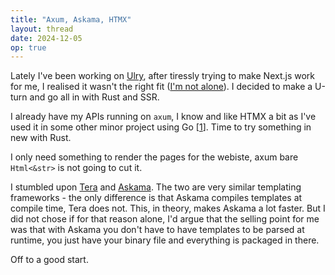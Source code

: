 ```yaml
---
title: "Axum, Askama, HTMX"
layout: thread
date: 2024-12-05
op: true
---
```


Lately I've been working on [Ulry][0], after tiressly trying to make Next.js
work for me, I realised it wasn't the right fit ([I'm not alone][2]).  I decided
to make a U-turn and go all in with Rust and SSR.

I already have my APIs running on `axum`, I know and like HTMX a bit as I've
used it in some other minor project using Go [[1]]. Time to try something in
new with Rust.

I only need something to render the pages for the webiste, axum bare
`Html<&str>` is not going to cut it.

I stumbled upon [Tera][3] and [Askama][4]. The two are very similar templating
frameworks - the only difference is that Askama compiles templates at compile
time, Tera does not. This, in theory, makes Askama a lot faster. But I did not
chose if for that reason alone, I'd argue that the selling point for me was that
with Askama you don't have to have templates to be parsed at runtime, you just
have your binary file and everything is packaged in there.

Off to a good start.

[0]: https://ulry.app
[1]: https://mettag.ulry.app
[2]: https://blog.erodriguez.de/dependency-management-fatigue-or-why-i-forever-ditched-react-for-go-htmx-templ/
[3]: https://github.com/Keats/tera
[4]: https://github.com/djc/askama